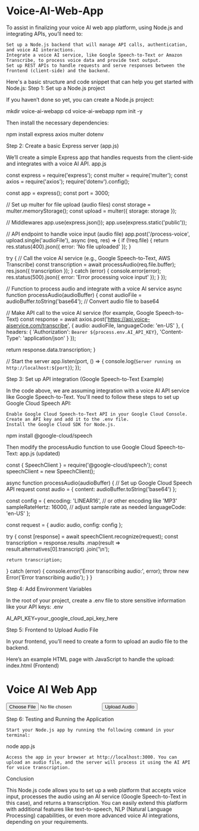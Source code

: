 # Voice-AI-Web-App
To assist in finalizing your voice AI web app platform, using Node.js and integrating APIs, you’ll need to:

    Set up a Node.js backend that will manage API calls, authentication, and voice AI interactions.
    Integrate a voice AI service, like Google Speech-to-Text or Amazon Transcribe, to process voice data and provide text output.
    Set up REST APIs to handle requests and serve responses between the frontend (client-side) and the backend.

Here's a basic structure and code snippet that can help you get started with Node.js:
Step 1: Set up a Node.js project

If you haven’t done so yet, you can create a Node.js project:

mkdir voice-ai-webapp
cd voice-ai-webapp
npm init -y

Then install the necessary dependencies:

npm install express axios multer dotenv

Step 2: Create a basic Express server (app.js)

We’ll create a simple Express app that handles requests from the client-side and integrates with a voice AI API.
app.js

const express = require('express');
const multer = require('multer');
const axios = require('axios');
require('dotenv').config();

const app = express();
const port = 3000;

// Set up multer for file upload (audio files)
const storage = multer.memoryStorage();
const upload = multer({ storage: storage });

// Middlewares
app.use(express.json());
app.use(express.static('public'));

// API endpoint to handle voice input (audio file)
app.post('/process-voice', upload.single('audioFile'), async (req, res) => {
  if (!req.file) {
    return res.status(400).json({ error: 'No file uploaded' });
  }

  try {
    // Call the voice AI service (e.g., Google Speech-to-Text, AWS Transcribe)
    const transcription = await processAudio(req.file.buffer);
    res.json({ transcription });
  } catch (error) {
    console.error(error);
    res.status(500).json({ error: 'Error processing voice input' });
  }
});

// Function to process audio and integrate with a voice AI service
async function processAudio(audioBuffer) {
  const audioFile = audioBuffer.toString('base64'); // Convert audio file to base64

  // Make API call to the voice AI service (for example, Google Speech-to-Text)
  const response = await axios.post('https://api.voice-aiservice.com/transcribe', {
    audio: audioFile,
    languageCode: 'en-US'
  }, {
    headers: {
      'Authorization': `Bearer ${process.env.AI_API_KEY}`,
      'Content-Type': 'application/json'
    }
  });

  return response.data.transcription;
}

// Start the server
app.listen(port, () => {
  console.log(`Server running on http://localhost:${port}`);
});

Step 3: Set up API integration (Google Speech-to-Text Example)

In the code above, we are assuming integration with a voice AI API service like Google Speech-to-Text. You'll need to follow these steps to set up Google Cloud Speech API:

    Enable Google Cloud Speech-to-Text API in your Google Cloud Console.
    Create an API key and add it to the .env file.
    Install the Google Cloud SDK for Node.js.

npm install @google-cloud/speech

Then modify the processAudio function to use Google Cloud Speech-to-Text:
app.js (updated)

const { SpeechClient } = require('@google-cloud/speech');
const speechClient = new SpeechClient();

async function processAudio(audioBuffer) {
  // Set up Google Cloud Speech API request
  const audio = {
    content: audioBuffer.toString('base64')
  };

  const config = {
    encoding: 'LINEAR16', // or other encoding like 'MP3'
    sampleRateHertz: 16000, // adjust sample rate as needed
    languageCode: 'en-US'
  };

  const request = {
    audio: audio,
    config: config
  };

  try {
    const [response] = await speechClient.recognize(request);
    const transcription = response.results
      .map(result => result.alternatives[0].transcript)
      .join('\n');

    return transcription;
  } catch (error) {
    console.error('Error transcribing audio:', error);
    throw new Error('Error transcribing audio');
  }
}

Step 4: Add Environment Variables

In the root of your project, create a .env file to store sensitive information like your API keys:
.env

AI_API_KEY=your_google_cloud_api_key_here

Step 5: Frontend to Upload Audio File

In your frontend, you’ll need to create a form to upload an audio file to the backend.

Here’s an example HTML page with JavaScript to handle the upload:
index.html (Frontend)

<!DOCTYPE html>
<html lang="en">
<head>
  <meta charset="UTF-8">
  <meta name="viewport" content="width=device-width, initial-scale=1.0">
  <title>Voice AI Web App</title>
</head>
<body>
  <h1>Voice AI Web App</h1>
  <form id="voiceForm">
    <input type="file" id="audioFile" accept="audio/*" required />
    <button type="submit">Upload Audio</button>
  </form>

  <div id="transcriptionResult"></div>

  <script>
    document.getElementById('voiceForm').addEventListener('submit', async (event) => {
      event.preventDefault();

      const fileInput = document.getElementById('audioFile');
      const formData = new FormData();
      formData.append('audioFile', fileInput.files[0]);

      try {
        const response = await fetch('/process-voice', {
          method: 'POST',
          body: formData
        });

        const data = await response.json();
        if (data.transcription) {
          document.getElementById('transcriptionResult').innerText = `Transcription: ${data.transcription}`;
        } else {
          document.getElementById('transcriptionResult').innerText = 'No transcription available';
        }
      } catch (error) {
        console.error('Error:', error);
        alert('Error processing the voice input.');
      }
    });
  </script>
</body>
</html>

Step 6: Testing and Running the Application

    Start your Node.js app by running the following command in your terminal:

node app.js

    Access the app in your browser at http://localhost:3000. You can upload an audio file, and the server will process it using the AI API for voice transcription.

Conclusion

This Node.js code allows you to set up a web platform that accepts voice input, processes the audio using an AI service (Google Speech-to-Text in this case), and returns a transcription. You can easily extend this platform with additional features like text-to-speech, NLP (Natural Language Processing) capabilities, or even more advanced voice AI integrations, depending on your requirements.
